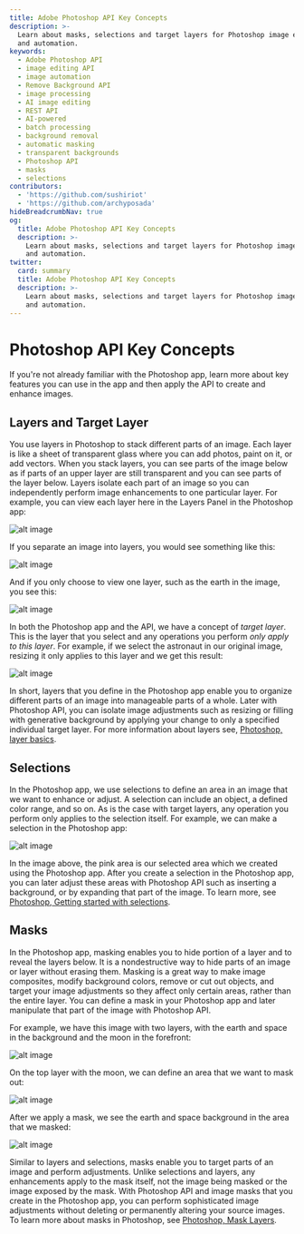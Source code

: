 ```yaml
---
title: Adobe Photoshop API Key Concepts
description: >-
  Learn about masks, selections and target layers for Photoshop image editing
  and automation.
keywords:
  - Adobe Photoshop API
  - image editing API
  - image automation
  - Remove Background API
  - image processing
  - AI image editing
  - REST API
  - AI-powered
  - batch processing
  - background removal
  - automatic masking
  - transparent backgrounds
  - Photoshop API
  - masks
  - selections
contributors:
  - 'https://github.com/sushiriot'
  - 'https://github.com/archyposada'
hideBreadcrumbNav: true
og:
  title: Adobe Photoshop API Key Concepts
  description: >-
    Learn about masks, selections and target layers for Photoshop image editing
    and automation.
twitter:
  card: summary
  title: Adobe Photoshop API Key Concepts
  description: >-
    Learn about masks, selections and target layers for Photoshop image editing
    and automation.
---
```


# Photoshop API Key Concepts

If you're not already familiar with the Photoshop app, learn more about key features you can use in the app and then apply the API to create and enhance images.

## Layers and Target Layer

You use layers in Photoshop to stack different parts of an image. Each layer is like a sheet of transparent glass where you can add photos, paint on it, or add vectors. When you stack layers, you can see parts of the image below as if parts of an upper layer are still transparent and you can see parts of the layer below. Layers isolate each part of an image so you can independently perform image enhancements to one particular layer. For example, you can view each layer here in the Layers Panel in the Photoshop app:

![alt image](./all_layers.png?raw=true "Original Image")

If you separate an image into layers, you would see something like this:

![alt image](./decompose_layers.png?raw=true "Original Image")

And if you only choose to view one layer, such as the earth in the image, you see this:

![alt image](./layers_earth.png?raw=true "Original Image")

In both the Photoshop app and the API, we have a concept of *target layer*. This is the layer that you select and any operations you perform *only apply to this layer*. For example, if we select the astronaut in our original image, resizing it only applies to this layer and we get this result:

![alt image](./astronaut_resize.png?raw=true "Original Image")

In short, layers that you define in the Photoshop app enable you to organize different parts of an image into manageable parts of a whole. Later with Photoshop API, you can isolate image adjustments such as resizing or filling with generative background by applying your change to only a specified individual target layer. For more information about layers see, [Photoshop, layer basics](https://helpx.adobe.com/photoshop/using/layer-basics.html).

## Selections

In the Photoshop app, we use selections to define an area in an image that we want to enhance or adjust. A selection can include an object, a defined color range, and so on. As is the case with target layers, any operation you perform only applies to the selection itself. For example, we can make a selection in the Photoshop app:

![alt image](./astronaut_selection.png?raw=true "Original Image")

In the image above, the pink area is our selected area which we created using the Photoshop app. After you create a selection in the Photoshop app, you can later adjust these areas with Photoshop API such as inserting a background, or by expanding that part of the image. To learn more, see [Photoshop, Getting started with selections](https://helpx.adobe.com/photoshop/using/making-selections.html).

## Masks

In the Photoshop app, masking enables you to hide portion of a layer and to reveal the layers below. It is a nondestructive way to hide parts of an image or layer without erasing them. Masking is a great way to make image composites, modify background colors, remove or cut out objects, and target your image adjustments so they affect only certain areas, rather than the entire layer. You can define a mask in your Photoshop app and later manipulate that part of the image with Photoshop API.

For example, we have this image with two layers, with the earth and space in the background and the moon in the forefront:

![alt image](./mask_background.png?raw=true "Original Image")

On the top layer with the moon, we can define an area that we want to mask out:

![alt image](./mask_outline.png?raw=true "Original Image")

After we apply a mask, we see the earth and space background in the area that we masked:

![alt image](./mask_applied.png?raw=true "Original Image")

Similar to layers and selections, masks enable you to target parts of an image and perform adjustments. Unlike selections and layers, any enhancements apply to the mask itself, not the image being masked or the image exposed by the mask. With Photoshop API and image masks that you create in the Photoshop app, you can perform sophisticated image adjustments without deleting or permanently altering your source images. To learn more about masks in Photoshop, see [Photoshop, Mask Layers](https://helpx.adobe.com/photoshop/using/masking-layers.html).
